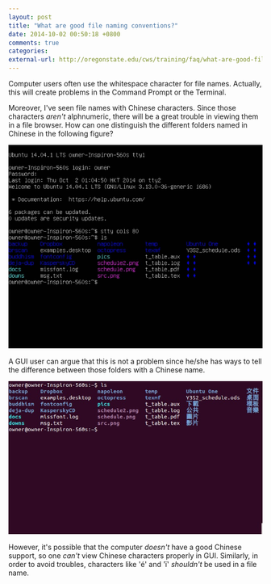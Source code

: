 ```yaml
---
layout: post
title: "What are good file naming conventions?"
date: 2014-10-02 00:50:18 +0800
comments: true
categories: 
external-url: http://oregonstate.edu/cws/training/faq/what-are-good-file-naming-conventions
---
```


Computer users often use the whitespace character for file names.
Actually, this will create problems in the Command Prompt or the
Terminal.

Moreover, I've seen file names with Chinese characters.  Since those
characters *aren't* alphnumeric, there will be a great trouble in
viewing them in a file browser.  How can one distinguish the different
folders named in Chinese in the following figure?

![tty1](/images/posts/FileName/tty1.jpg)

A GUI user can argue that this is not a problem since he/she has ways
to tell the difference between those folders with a Chinese name.

![gui](/images/posts/FileName/GnomeTerminal.jpg)

However, it's possible that the computer *doesn't* have a good Chinese
support, so one *can't* view Chinese characters properly in GUI.
Similarly, in order to avoid troubles, characters like 'é' and 'ï'
*shouldn't* be used in a file name.
